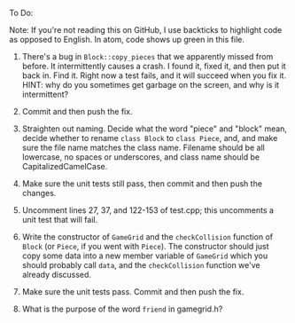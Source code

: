To Do:

Note: If you're not reading this on GitHub, I use backticks to highlight code as opposed to English.  In atom, code shows up green in this file.

1. There's a bug in `Block::copy_pieces` that we apparently missed from before.  It intermittently causes a crash.  I found it, fixed it, and then put it back in.  Find it.  Right now a test fails, and it will succeed when you fix it.  HINT: why do you sometimes get garbage on the screen, and why is it intermittent?

2. Commit and then push the fix.

3. Straighten out naming. Decide what the word "piece" and "block" mean, decide whether to rename `class Block` to `class Piece`, and, and make sure the file name matches the class name. Filename should be all lowercase, no spaces or underscores, and class name should be CapitalizedCamelCase.

4. Make sure the unit tests still pass, then commit and then push the changes.

5. Uncomment lines 27, 37, and 122-153 of test.cpp; this uncomments a unit test that will fail.

6. Write the constructor of `GameGrid` and the `checkCollision` function of `Block` (or `Piece`, if you went with `Piece`).  The constructor should just copy some data into a new member variable of `GameGrid` which you should probably call `data`, and the `checkCollision` function we've already discussed.

7. Make sure the unit tests pass.  Commit and then push the fix.

8. What is the purpose of the word `friend` in gamegrid.h?
